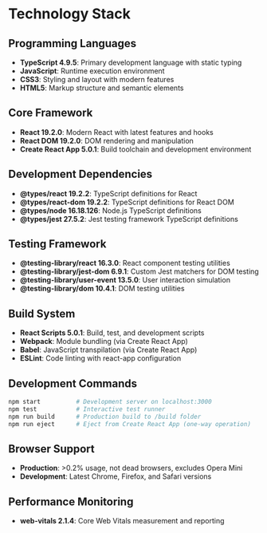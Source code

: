 # Technology Stack

## Programming Languages
- **TypeScript 4.9.5**: Primary development language with static typing
- **JavaScript**: Runtime execution environment
- **CSS3**: Styling and layout with modern features
- **HTML5**: Markup structure and semantic elements

## Core Framework
- **React 19.2.0**: Modern React with latest features and hooks
- **React DOM 19.2.0**: DOM rendering and manipulation
- **Create React App 5.0.1**: Build toolchain and development environment

## Development Dependencies
- **@types/react 19.2.2**: TypeScript definitions for React
- **@types/react-dom 19.2.2**: TypeScript definitions for React DOM
- **@types/node 16.18.126**: Node.js TypeScript definitions
- **@types/jest 27.5.2**: Jest testing framework TypeScript definitions

## Testing Framework
- **@testing-library/react 16.3.0**: React component testing utilities
- **@testing-library/jest-dom 6.9.1**: Custom Jest matchers for DOM testing
- **@testing-library/user-event 13.5.0**: User interaction simulation
- **@testing-library/dom 10.4.1**: DOM testing utilities

## Build System
- **React Scripts 5.0.1**: Build, test, and development scripts
- **Webpack**: Module bundling (via Create React App)
- **Babel**: JavaScript transpilation (via Create React App)
- **ESLint**: Code linting with react-app configuration

## Development Commands
```bash
npm start          # Development server on localhost:3000
npm test           # Interactive test runner
npm run build      # Production build to /build folder
npm run eject      # Eject from Create React App (one-way operation)
```

## Browser Support
- **Production**: >0.2% usage, not dead browsers, excludes Opera Mini
- **Development**: Latest Chrome, Firefox, and Safari versions

## Performance Monitoring
- **web-vitals 2.1.4**: Core Web Vitals measurement and reporting